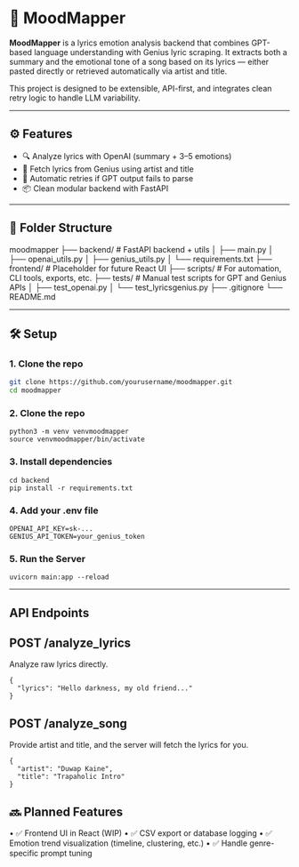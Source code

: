 # 🎵 MoodMapper

**MoodMapper** is a lyrics emotion analysis backend that combines GPT-based language understanding with Genius lyric scraping. It extracts both a summary and the emotional tone of a song based on its lyrics — either pasted directly or retrieved automatically via artist and title.

This project is designed to be extensible, API-first, and integrates clean retry logic to handle LLM variability.

---

## ⚙️ Features

- 🔍 Analyze lyrics with OpenAI (summary + 3–5 emotions)
- 🎤 Fetch lyrics from Genius using artist and title
- 🔁 Automatic retries if GPT output fails to parse
- 📦 Clean modular backend with FastAPI

---

## 🧱 Folder Structure
moodmapper
├── backend/            # FastAPI backend + utils
│   ├── main.py
│   ├── openai_utils.py
│   ├── genius_utils.py
│   └── requirements.txt
├── frontend/           # Placeholder for future React UI
├── scripts/            # For automation, CLI tools, exports, etc.
├── tests/              # Manual test scripts for GPT and Genius APIs
│   ├── test_openai.py
│   └── test_lyricsgenius.py
├── .gitignore
└── README.md

---

## 🛠️ Setup

### 1. Clone the repo

```bash
git clone https://github.com/yourusername/moodmapper.git
cd moodmapper
```

### 2. Clone the repo

```
python3 -m venv venvmoodmapper
source venvmoodmapper/bin/activate
```

### 3. Install dependencies

```
cd backend
pip install -r requirements.txt
```

### 4. Add your .env file

```
OPENAI_API_KEY=sk-...
GENIUS_API_TOKEN=your_genius_token
```

### 5. Run the Server

```
uvicorn main:app --reload
```
---

## API Endpoints

## POST /analyze_lyrics

Analyze raw lyrics directly.

```
{
  "lyrics": "Hello darkness, my old friend..."
}
```

## POST /analyze_song

Provide artist and title, and the server will fetch the lyrics for you.

```
{
  "artist": "Duwap Kaine",
  "title": "Trapaholic Intro"
}
```
## 🔜 Planned Features

•	✅ Frontend UI in React (WIP)
•	✅ CSV export or database logging
•	✅ Emotion trend visualization (timeline, clustering, etc.)
•	✅ Handle genre-specific prompt tuning